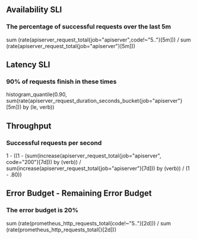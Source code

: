 ## Availability SLI
### The percentage of successful requests over the last 5m

sum (rate(apiserver_request_total{job="apiserver",code!~"5.."}[5m]))
/
sum (rate(apiserver_request_total{job="apiserver"}[5m]))

## Latency SLI
### 90% of requests finish in these times

histogram_quantile(0.90,
sum(rate(apiserver_request_duration_seconds_bucket{job="apiserver"}[5m])) by (le, verb))

## Throughput
### Successful requests per second

1 - ((1 - (sum(increase(apiserver_request_total{job="apiserver", code="200"}[7d])) by (verb)) / sum(increase(apiserver_request_total{job="apiserver"}[7d])) by (verb)) / (1 - .80))

## Error Budget - Remaining Error Budget
### The error budget is 20%

sum (rate(prometheus_http_requests_total{code!~"5.."}[2d]))
/
sum (rate(prometheus_http_requests_total{}[2d]))
